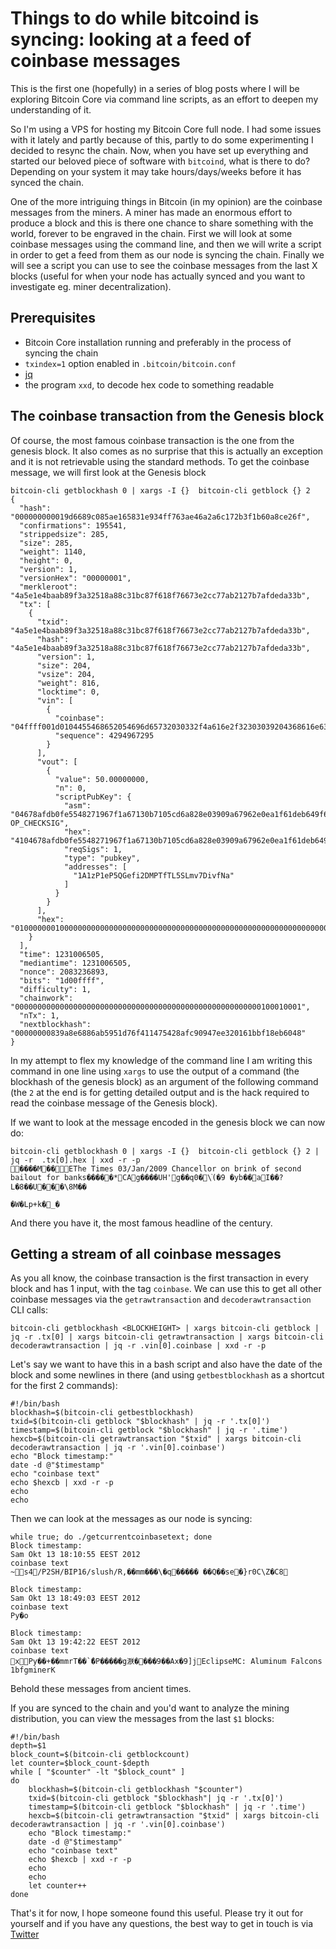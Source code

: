 # Things to do while bitcoind is syncing: looking at a feed of coinbase messages

This is the first one (hopefully) in a series of blog posts where I will be exploring Bitcoin Core via 
command line scripts, as an effort to deepen my understanding of it.

So I'm using a VPS for hosting my Bitcoin Core full node.  I had some issues with it lately
and partly because of this, partly to do some experimenting I decided to resync the chain. Now, when you have set 
up everything and started our beloved piece of software with `bitcoind`, what is there to do? Depending on your 
system it may take hours/days/weeks before it has synced the chain.

One of the more intriguing things in Bitcoin (in my opinion) are the coinbase messages from the miners. A miner has made an enormous effort to produce a block and this
is there one chance to share something with the world, forever to be engraved in the chain. First we will look at some coinbase messages using the command
line, and then we will write a script in order to get a feed from them as our node is syncing the chain. Finally we will see a script you can use to see the 
coinbase messages from the last X blocks (useful for when your node has actually synced and you want to investigate eg. miner decentralization).

## Prerequisites
- Bitcoin Core installation running and preferably in the process of syncing the chain
- `txindex=1` option enabled in `.bitcoin/bitcoin.conf`
- [jq](https://github.com/stedolan/jq)
- the program `xxd`, to decode hex code to something readable

## The coinbase transaction from the Genesis block

Of course, the most famous coinbase transaction is the one from the genesis block. It also comes as no surprise 
that this is actually an exception and it is not retrievable using the standard methods. To get the coinbase message, we will first look at the
Genesis block

```
bitcoin-cli getblockhash 0 | xargs -I {}  bitcoin-cli getblock {} 2
{
  "hash": "000000000019d6689c085ae165831e934ff763ae46a2a6c172b3f1b60a8ce26f",
  "confirmations": 195541,
  "strippedsize": 285,
  "size": 285,
  "weight": 1140,
  "height": 0,
  "version": 1,
  "versionHex": "00000001",
  "merkleroot": "4a5e1e4baab89f3a32518a88c31bc87f618f76673e2cc77ab2127b7afdeda33b",
  "tx": [
    {
      "txid": "4a5e1e4baab89f3a32518a88c31bc87f618f76673e2cc77ab2127b7afdeda33b",
      "hash": "4a5e1e4baab89f3a32518a88c31bc87f618f76673e2cc77ab2127b7afdeda33b",
      "version": 1,
      "size": 204,
      "vsize": 204,
      "weight": 816,
      "locktime": 0,
      "vin": [
        {
          "coinbase": "04ffff001d0104455468652054696d65732030332f4a616e2f32303039204368616e63656c6c6f72206f6e206272696e6b206f66207365636f6e64206261696c6f757420666f722062616e6b73",
          "sequence": 4294967295
        }
      ],
      "vout": [
        {
          "value": 50.00000000,
          "n": 0,
          "scriptPubKey": {
            "asm": "04678afdb0fe5548271967f1a67130b7105cd6a828e03909a67962e0ea1f61deb649f6bc3f4cef38c4f35504e51ec112de5c384df7ba0b8d578a4c702b6bf11d5f OP_CHECKSIG",
            "hex": "4104678afdb0fe5548271967f1a67130b7105cd6a828e03909a67962e0ea1f61deb649f6bc3f4cef38c4f35504e51ec112de5c384df7ba0b8d578a4c702b6bf11d5fac",
            "reqSigs": 1,
            "type": "pubkey",
            "addresses": [
              "1A1zP1eP5QGefi2DMPTfTL5SLmv7DivfNa"
            ]
          }
        }
      ],
      "hex": "01000000010000000000000000000000000000000000000000000000000000000000000000ffffffff4d04ffff001d0104455468652054696d65732030332f4a616e2f32303039204368616e63656c6c6f72206f6e206272696e6b206f66207365636f6e64206261696c6f757420666f722062616e6b73ffffffff0100f2052a01000000434104678afdb0fe5548271967f1a67130b7105cd6a828e03909a67962e0ea1f61deb649f6bc3f4cef38c4f35504e51ec112de5c384df7ba0b8d578a4c702b6bf11d5fac00000000"
    }
  ],
  "time": 1231006505,
  "mediantime": 1231006505,
  "nonce": 2083236893,
  "bits": "1d00ffff",
  "difficulty": 1,
  "chainwork": "0000000000000000000000000000000000000000000000000000000100010001",
  "nTx": 1,
  "nextblockhash": "00000000839a8e6886ab5951d76f411475428afc90947ee320161bbf18eb6048"
}

```

In my attempt to flex my knowledge of the command line I am writing this command in one line 
using `xargs` to use the output of a command (the blockhash of the genesis block) as an argument of the following command
(the `2` at the end is for getting detailed output and is the hack required to read the coinbase message of the Genesis block).

If we want to look at the message encoded in the genesis block we can now do:

```
bitcoin-cli getblockhash 0 | xargs -I {}  bitcoin-cli getblock {} 2 | jq -r  .tx[0].hex | xxd -r -p
����M��EThe Times 03/Jan/2009 Chancellor on brink of second bailout for banks�����*CAg����UH'g��q0�\֨(�9	�yb��a޶I��?L�8��U���\8M��
                                                                                                                                                     �W�Lp+k�_�
```

And there you have it, the most famous headline of the century.

## Getting a stream of all coinbase messages
As you all know, the coinbase transaction is the first transaction in every block and has 1 input, with the tag `coinbase`.
We can use this to get all other coinbase messages via the `getrawtransaction` and `decoderawtransaction` CLI calls: 

```
bitcoin-cli getblockhash <BLOCKHEIGHT> | xargs bitcoin-cli getblock | jq -r .tx[0] | xargs bitcoin-cli getrawtransaction | xargs bitcoin-cli decoderawtransaction | jq -r .vin[0].coinbase | xxd -r -p
```

Let's say we want to have this in a bash script and also have the date of the block and some newlines in there (and using `getbestblockhash` as a shortcut for the first 2 commands):

```
#!/bin/bash
blockhash=$(bitcoin-cli getbestblockhash)
txid=$(bitcoin-cli getblock "$blockhash" | jq -r '.tx[0]')
timestamp=$(bitcoin-cli getblock "$blockhash" | jq -r '.time')
hexcb=$(bitcoin-cli getrawtransaction "$txid" | xargs bitcoin-cli decoderawtransaction | jq -r '.vin[0].coinbase')
echo "Block timestamp:"
date -d @"$timestamp"
echo "coinbase text"
echo $hexcb | xxd -r -p
echo
echo
```

Then we can look at the messages as our node is syncing:

```
while true; do ./getcurrentcoinbasetext; done
Block timestamp:
Sam Okt 13 18:10:55 EEST 2012
coinbase text
~s4/P2SH/BIP16/slush/R,��mm���\�q����� ��Q��se�}r0C\Z�C8

Block timestamp:
Sam Okt 13 18:49:03 EEST 2012
coinbase text
Py�o

Block timestamp:
Sam Okt 13 19:42:22 EEST 2012
coinbase text
xPy��+��mmrT��`�ًP�����g㴨����9��Ax�9]jEclipseMC: Aluminum Falcons 1bfgminerK
```
Behold these messages from ancient times.


If you are synced to the chain and you'd want 
to analyze the mining distribution, you can view the messages from the last `$1` blocks:

```
#!/bin/bash
depth=$1
block_count=$(bitcoin-cli getblockcount)
let counter=$block_count-$depth
while [ "$counter" -lt "$block_count" ]
do
	blockhash=$(bitcoin-cli getblockhash "$counter")
	txid=$(bitcoin-cli getblock "$blockhash"| jq -r '.tx[0]')
	timestamp=$(bitcoin-cli getblock "$blockhash" | jq -r '.time')
	hexcb=$(bitcoin-cli getrawtransaction "$txid" | xargs bitcoin-cli decoderawtransaction | jq -r '.vin[0].coinbase')
	echo "Block timestamp:"
	date -d @"$timestamp"
	echo "coinbase text"
	echo $hexcb | xxd -r -p
	echo
	echo
	let counter++
done
```

That's it for now, I hope someone found this useful. Please try it out for yourself and if you have any questions, the best way to get in touch is via 
[Twitter](https://twitter.com/kiwiidb)